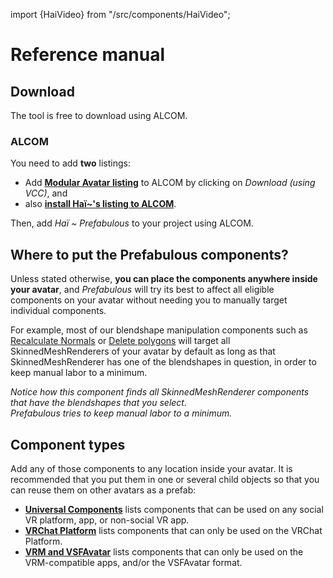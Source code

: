 ﻿---
sidebar_position: 1
---

import {HaiVideo} from "/src/components/HaiVideo";

# Reference manual

## Download

The tool is free to download using ALCOM.

### ALCOM

You need to add **two** listings:

- Add **[Modular Avatar listing](https://modular-avatar.nadena.dev/)** to ALCOM by clicking on *Download (using V<!-- -->CC)*, and
- also **[install Haï~'s listing to ALCOM](vcc://vpm/addRepo?url=https://hai-vr.github.io/vpm-listing/index.json)**.

Then, add *Haï ~ Prefabulous* to your project using ALCOM.

## Where to put the Prefabulous components?

Unless stated otherwise, **you can place the components anywhere inside your avatar**, and *Prefabulous* will try its best to affect all
eligible components on your avatar without needing you to manually target individual components.

For example, most of our blendshape manipulation components such as [Recalculate Normals](./universal/recalculate-normals)
or [Delete polygons](./universal/delete-polygons) will target all SkinnedMeshRenderers of your avatar by default as long as that
SkinnedMeshRenderer has one of the blendshapes in question, in order to keep manual labor to a minimum.

<HaiVideo src="./img/uI4KB1Gj4Y.mp4" autoWidth={true}></HaiVideo>

*Notice how this component finds all SkinnedMeshRenderer components that have the blendshapes that you select.<br />Prefabulous tries to keep manual labor to a minimum.*

## Component types

Add any of those components to any location inside your avatar. It is recommended that you put them in one or several child objects
so that you can reuse them on other avatars as a prefab:

- **[Universal Components](./universal)** lists components that can be used on any social VR platform, app, or non-social VR app.
- **[VRChat Platform](./vrchat)** lists components that can only be used on the VRChat Platform.
- **[VRM and VSFAvatar](./vrm)** lists components that can only be used on the VRM-compatible apps, and/or the VSFAvatar format.
